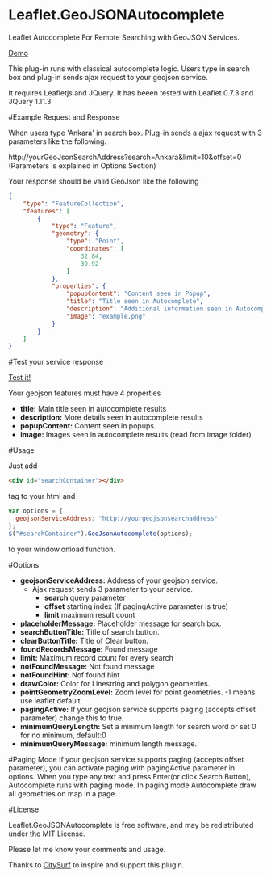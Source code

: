 # Leaflet.GeoJSONAutocomplete
Leaflet Autocomplete For Remote Searching with GeoJSON Services. 

<a href="https://utahemre.github.io/geojsonautocompletedemo.html" target="_blank">Demo</a>

This plug-in runs with classical autocomplete logic. Users type in search box and plug-in sends ajax request to your geojson service. 

It requires Leafletjs and JQuery. It has beeen tested with Leaflet 0.7.3 and JQuery 1.11.3

#Example Request and Response

When users type 'Ankara' in search box. Plug-in sends a ajax request with 3 parameters like the following.

http://yourGeoJsonSearchAddress?search=Ankara&limit=10&offset=0 (Parameters is explained in Options Section)

Your response should be valid GeoJson like the following

```json
{
    "type": "FeatureCollection",
    "features": [
        {
            "type": "Feature",
            "geometry": {
                "type": "Point",
                "coordinates": [
                    32.84,
                    39.92
                ]
            },
            "properties": {
                "popupContent": "Content seen in Popup",
                "title": "Title seen in Autocomplete",
                "description": "Additional information seen in Autocomplete",
                "image": "example.png"
            }
        }
    ]
}
```
#Test your service response

<a href="https://utahemre.github.io/geojsontest.html" target="_blank">Test it!</a>

Your geojson features must have 4 properties
- **title:** Main title seen in autocomplete results  
- **description:** More details seen in autocomplete results  
- **popupContent:** Content seen in popups.  
- **image:** Images seen in autocomplete results (read from image folder) 

#Usage

Just add   
```html
<div id="searchContainer"></div> 
```
tag to your html and  
```javascript
var options = {
  geojsonServiceAddress: "http://yourgeojsonsearchaddress"
};
$("#searchContainer").GeoJsonAutocomplete(options);
```
to your window.onload function.

#Options

- **geojsonServiceAddress:** Address of your geojson service. 
  - Ajax request sends 3 parameter to your service.
    - **search** query parameter
    - **offset** starting index (If pagingActive parameter is true)
    - **limit** maximum result count
- **placeholderMessage:** Placeholder message for search box.  
- **searchButtonTitle:** Title of search button.  
- **clearButtonTitle:** Title of Clear button.  
- **foundRecordsMessage:** Found message  
- **limit:** Maximum record count for every search  
- **notFoundMessage:** Not found message  
- **notFoundHint:** Nof found hint 
- **drawColor:** Color for Linestring and polygon geometries.    
- **pointGeometryZoomLevel:** Zoom level for point geometries. -1 means use leaflet default.
- **pagingActive:** If your geojson service supports paging (accepts offset parameter) change this to true.
- **minimumQueryLength:** Set a minimum length for search word or set 0 for no minimum, default:0
- **minimumQueryMessage:** minimum length message.

#Paging Mode
If your geojson service supports paging (accepts offset parameter), you can activate paging with pagingActive parameter in options. 
When you type any text and press Enter(or click Search Button), Autocomplete runs with paging mode. In paging mode Autocomplete draw all geometries on map in a page.

#License

Leaflet.GeoJSONAutocomplete is free software, and may be redistributed under the MIT License. 

Please let me know your comments and usage. 

Thanks to <a href="http://www.citysurf.com.tr" target="_blank">CitySurf</a> to inspire and support this plugin.

